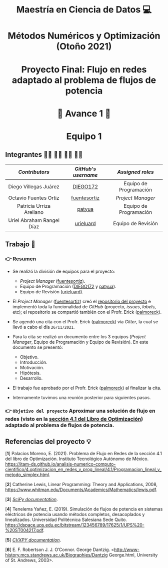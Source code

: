 # <p align = "center"> Maestría en Ciencia de Datos :computer:

# <p align = "center"> Métodos Numéricos y Optimización (Otoño 2021)    

# <p align = "center"> Proyecto Final: Flujo en redes adaptado al problema de flujos de potencia
    
# <p align = "center"> :round_pushpin: Avance 1 :round_pushpin:     

# <p align = "center"> Equipo 1 
    
    
## Integrantes 👨‍🔬 👨‍🔬 👩‍🔬 👨‍🔬

|     ***Contributors***    |             ***GitHub's username***             |  ***Assigned roles***  |                       
|:-------------------------:|:-----------------------------------------------:|:----------------------:|
|   Diego Villegas Juárez   |     [DIEGO172](https://github.com/DIEGO172)     | Equipo de Programación | 
|   Octavio Fuentes Ortiz   | [fuentesortiz](https://github.com/fuentesortiz) | *Project Manager*      | 
|  Patricia Urriza Arellano |       [patyua](https://github.com/patyua)       | Equipo de Programación | 
| Uriel Abraham Rangel Díaz |    [urieluard](https://github.com/urieluard)    | Equipo de Revisión     |    
    
## Trabajo :pencil:
    
### 👉 Resumen
    
- Se realizó la división de equipos para el proyecto: 
    - *Project Manager* ([fuentesortiz](https://github.com/fuentesortiz)).
    - Equipo de Programación ([DIEGO172](https://github.com/DIEGO172) y [patyua](https://github.com/patyua)).
    - Equipo de Revisión ([urieluard](https://github.com/urieluard)).
    
- El *Project Manager* ([fuentesortiz](https://github.com/fuentesortiz)) creó el [repositorio del proyecto](https://github.com/fuentesortiz/Optimizacion_2021_Proyecto_Final_Equipo_1) e implementó toda la funcionalidad de *GitHub* (proyecto, *issues*, *labels*, etc); el repositorio se compartió también con el Profr. Erick ([palmoreck](https://github.com/palmoreck)).
    
- Se agendó una cita con el Profr. Erick ([palmoreck](https://github.com/palmoreck)) vía *Gitter*, la cual se llevó a cabo el día ```26/11/2021```. 
    
- Para la cita se realizó un documento entre los 3 equipos (*Project Manager*, Equipo de Programación y Equipo de Revisión). En este documento se presentó:
    - Objetivo.
    - Introducción.
    - Motivación.
    - Hipótesis.
    - Desarrollo.
    
- El trabajo fue aprobado por el Profr. Erick ([palmoreck](https://github.com/palmoreck)) al finalizar la cita.
    
- Internamente tuvimos una reunión posterior para siguientes pasos.
  
### 👉 ```Objetivo del proyecto``` **Aproximar una solución de flujo en redes (visto en la [sección 4.1 del Libro de Optimización](https://itam-ds.github.io/analisis-numerico-computo-cientifico/4.optimizacion_en_redes_y_prog_lineal/4.1/Programacion_lineal_y_metodo_simplex.html)) adaptado al problema de flujos de potencia**.  
  
  
## Referencias del proyecto 💡

[**1**] Palacios Moreno, E. (2021). Problema de Flujo en Redes de la sección 4.1 del libro de Optimización. Instituto Tecnológico Autónomo de México. <https://itam-ds.github.io/analisis-numerico-computo-cientifico/4.optimizacion_en_redes_y_prog_lineal/4.1/Programacion_lineal_y_metodo_simplex.html>.

[**2**] Catherine Lewis,  Linear Programming: Theory and Applications, 2008, <https://www.whitman.edu/Documents/Academics/Mathematics/lewis.pdf>.

[**3**] [*SciPy documentation*](https://scipy.org/).

[**4**] Tenelema Yañez, E. (2019). Simulación de flujos de potencia en sistemas eléctricos de potencia usando métodos completos, desacoplados y linealizados. Universidad Politécnica Salesiana Sede Quito. <https://dspace.ups.edu.ec/bitstream/123456789/17625/1/UPS%20-%20ST004217.pdf>.

[**5**] [*CVXPY documentation*](https://www.cvxpy.org/).
  
[**6**] E. F. Robertson J. J. O’Connor. George Dantzig. <http://www-history.mcs.standrews.ac.uk/Biographies/Dantzig George.html, University of St. Andrews, 2003>.
 
  
